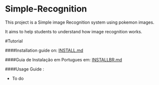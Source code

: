 # Simple-Recognition

This project is a Simple image Recognition system using pokemon images.

It aims to help students to understand how image recognition works.

#Tutorial

####Installation guide on: [INSTALL.md](INSTALL.md)

####Guia de Instalação em Portugues em: [INSTALLBR.md](INSTALLBR.md)

####Usage Guide :

- To do
